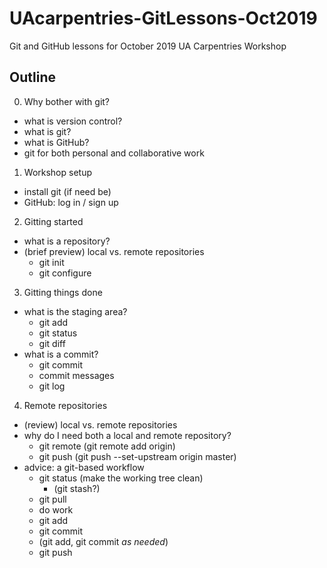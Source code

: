 # UAcarpentries-GitLessons-Oct2019
Git and GitHub lessons for October 2019 UA Carpentries Workshop

## Outline
0. Why bother with git?
  - what is version control?
  - what is git?
  - what is GitHub?
  - git for both personal and collaborative work
1. Workshop setup
  - install git (if need be)
  - GitHub: log in / sign up
2. Gitting started
  - what is a repository?
  - (brief preview) local vs. remote repositories
    - git init
    - git configure
3. Gitting things done
  - what is the staging area?
    - git add
    - git status
    - git diff
  - what is a commit?
    - git commit
    - commit messages
    - git log
4. Remote repositories
  - (review) local vs. remote repositories
  - why do I need both a local and remote repository?
    - git remote (git remote add origin)
    - git push (git push --set-upstream origin master)
  - advice: a git-based workflow
    - git status (make the working tree clean)
      - (git stash?)
    - git pull
    - do work
    - git add
    - git commit
    - (git add, git commit _as needed_)
    - git push
